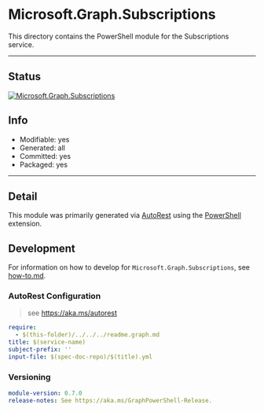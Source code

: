 <!-- region Generated -->
# Microsoft.Graph.Subscriptions
This directory contains the PowerShell module for the Subscriptions service.

---
## Status
[![Microsoft.Graph.Subscriptions](https://img.shields.io/powershellgallery/v/Microsoft.Graph.Subscriptions.svg?style=flat-square&label=Microsoft.Graph.Subscriptions "Microsoft.Graph.Subscriptions")](https://www.powershellgallery.com/packages/Microsoft.Graph.Subscriptions/)

## Info
- Modifiable: yes
- Generated: all
- Committed: yes
- Packaged: yes

---
## Detail
This module was primarily generated via [AutoRest](https://github.com/Azure/autorest) using the [PowerShell](https://github.com/Azure/autorest.powershell) extension.

## Development
For information on how to develop for `Microsoft.Graph.Subscriptions`, see [how-to.md](how-to.md).
<!-- endregion -->

### AutoRest Configuration

> see https://aka.ms/autorest

``` yaml
require:
  - $(this-folder)/../../../readme.graph.md
title: $(service-name)
subject-prefix: ''
input-file: $(spec-doc-repo)/$(title).yml
```
### Versioning

``` yaml
module-version: 0.7.0
release-notes: See https://aka.ms/GraphPowerShell-Release.
```
